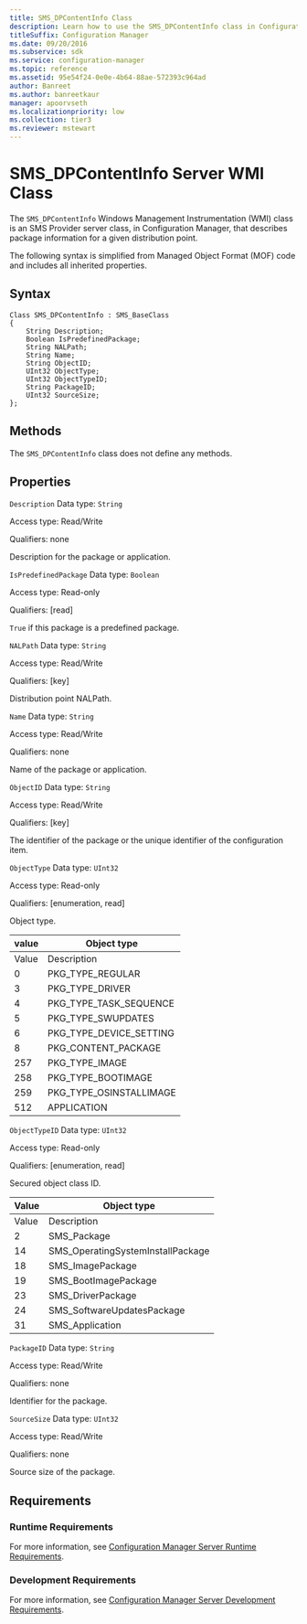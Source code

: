 ```yaml
---
title: SMS_DPContentInfo Class
description: Learn how to use the SMS_DPContentInfo class in Configuration Manager to describe package information for a given distribution point.
titleSuffix: Configuration Manager
ms.date: 09/20/2016
ms.subservice: sdk
ms.service: configuration-manager
ms.topic: reference
ms.assetid: 95e54f24-0e0e-4b64-88ae-572393c964ad
author: Banreet
ms.author: banreetkaur
manager: apoorvseth
ms.localizationpriority: low
ms.collection: tier3
ms.reviewer: mstewart
---
```

# SMS_DPContentInfo Server WMI Class
The `SMS_DPContentInfo` Windows Management Instrumentation (WMI) class is an SMS Provider server class, in Configuration Manager, that describes package information for a given distribution point.

 The following syntax is simplified from Managed Object Format (MOF) code and includes all inherited properties.

## Syntax

```
Class SMS_DPContentInfo : SMS_BaseClass
{
    String Description;
    Boolean IsPredefinedPackage;
    String NALPath;
    String Name;
    String ObjectID;
    UInt32 ObjectType;
    UInt32 ObjectTypeID;
    String PackageID;
    UInt32 SourceSize;
};
```

## Methods
 The `SMS_DPContentInfo` class does not define any methods.

## Properties
 `Description`
 Data type: `String`

 Access type: Read/Write

 Qualifiers: none

 Description for the package or application.

 `IsPredefinedPackage`
 Data type: `Boolean`

 Access type: Read-only

 Qualifiers: [read]

 `True` if this package is a predefined package.

 `NALPath`
 Data type: `String`

 Access type: Read/Write

 Qualifiers: [key]

 Distribution point NALPath.

 `Name`
 Data type: `String`

 Access type: Read/Write

 Qualifiers: none

 Name of the package or application.

 `ObjectID`
 Data type: `String`

 Access type: Read/Write

 Qualifiers: [key]

 The identifier of the package or the unique identifier of the configuration item.

 `ObjectType`
 Data type: `UInt32`

 Access type: Read-only

 Qualifiers: [enumeration, read]

 Object type.

|value|Object type|
|-|-|
|Value|Description|
|0|PKG_TYPE_REGULAR|
|3|PKG_TYPE_DRIVER|
|4|PKG_TYPE_TASK_SEQUENCE|
|5|PKG_TYPE_SWUPDATES|
|6|PKG_TYPE_DEVICE_SETTING|
|8|PKG_CONTENT_PACKAGE|
|257|PKG_TYPE_IMAGE|
|258|PKG_TYPE_BOOTIMAGE|
|259|PKG_TYPE_OSINSTALLIMAGE|
|512|APPLICATION|

 `ObjectTypeID`
 Data type: `UInt32`

 Access type: Read-only

 Qualifiers: [enumeration, read]

 Secured object class ID.

|Value|Object type|
|-|-|
|Value|Description|
|2|SMS_Package|
|14|SMS_OperatingSystemInstallPackage|
|18|SMS_ImagePackage|
|19|SMS_BootImagePackage|
|23|SMS_DriverPackage|
|24|SMS_SoftwareUpdatesPackage|
|31|SMS_Application|

 `PackageID`
 Data type: `String`

 Access type: Read/Write

 Qualifiers: none

 Identifier for the package.

 `SourceSize`
 Data type: `UInt32`

 Access type: Read/Write

 Qualifiers: none

 Source size of the package.

## Requirements

### Runtime Requirements
 For more information, see [Configuration Manager Server Runtime Requirements](../../../../../develop/core/reqs/server-runtime-requirements.md).

### Development Requirements
 For more information, see [Configuration Manager Server Development Requirements](../../../../../develop/core/reqs/server-development-requirements.md).
